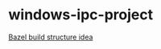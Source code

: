 # windows-ipc-project

[Bazel build structure idea](https://stackoverflow.com/questions/75327967/bazel-nested-c-c-packages-what-is-the-recommended-build-structure)